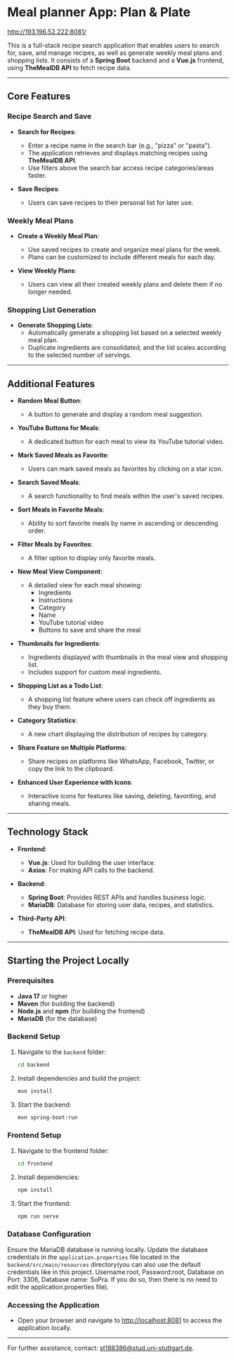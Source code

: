 # Meal planner App: Plan & Plate

http://193.196.52.222:8081/

This is a full-stack recipe search application that enables users to search for, save, and manage recipes, as well as generate weekly meal plans and shopping lists. It consists of a **Spring Boot** backend and a **Vue.js** frontend, using **TheMealDB API** to fetch recipe data.

---

## Core Features

### Recipe Search and Save

- **Search for Recipes**:

  - Enter a recipe name in the search bar (e.g., "pizza" or "pasta").
  - The application retrieves and displays matching recipes using **TheMealDB API**.
  - Use filters above the search bar access recipe categories/areas faster.

- **Save Recipes**:
  - Users can save recipes to their personal list for later use.

### Weekly Meal Plans

- **Create a Weekly Meal Plan**:

  - Use saved recipes to create and organize meal plans for the week.
  - Plans can be customized to include different meals for each day.

- **View Weekly Plans**:
  - Users can view all their created weekly plans and delete them if no longer needed.

### Shopping List Generation

- **Generate Shopping Lists**:
  - Automatically generate a shopping list based on a selected weekly meal plan.
  - Duplicate ingredients are consolidated, and the list scales according to the selected number of servings.

---

## Additional Features

- **Random Meal Button**:

  - A button to generate and display a random meal suggestion.

- **YouTube Buttons for Meals**:

  - A dedicated button for each meal to view its YouTube tutorial video.

- **Mark Saved Meals as Favorite**:

  - Users can mark saved meals as favorites by clicking on a star icon.

- **Search Saved Meals**:

  - A search functionality to find meals within the user's saved recipes.

- **Sort Meals in Favorite Meals**:

  - Ability to sort favorite meals by name in ascending or descending order.

- **Filter Meals by Favorites**:

  - A filter option to display only favorite meals.

- **New Meal View Component**:

  - A detailed view for each meal showing:
    - Ingredients
    - Instructions
    - Category
    - Name
    - YouTube tutorial video
    - Buttons to save and share the meal

- **Thumbnails for Ingredients**:

  - Ingredients displayed with thumbnails in the meal view and shopping list.
  - Includes support for custom meal ingredients.

- **Shopping List as a Todo List**:

  - A shopping list feature where users can check off ingredients as they buy them.

- **Category Statistics**:

  - A new chart displaying the distribution of recipes by category.

- **Share Feature on Multiple Platforms**:

  - Share recipes on platforms like WhatsApp, Facebook, Twitter, or copy the link to the clipboard.

- **Enhanced User Experience with Icons**:
  - Interactive icons for features like saving, deleting, favoriting, and sharing meals.

---

## Technology Stack

- **Frontend**:

  - **Vue.js**: Used for building the user interface.
  - **Axios**: For making API calls to the backend.

- **Backend**:

  - **Spring Boot**: Provides REST APIs and handles business logic.
  - **MariaDB**: Database for storing user data, recipes, and statistics.

- **Third-Party API**:
  - **TheMealDB API**: Used for fetching recipe data.

---

## Starting the Project Locally

### Prerequisites

- **Java 17** or higher
- **Maven** (for building the backend)
- **Node.js** and **npm** (for building the frontend)
- **MariaDB** (for the database)

### Backend Setup

1. Navigate to the `backend` folder:

   ```bash
   cd backend
   ```

2. Install dependencies and build the project:

   ```bash
   mvn install
   ```

3. Start the backend:
   ```bash
   mvn spring-boot:run
   ```

### Frontend Setup

1. Navigate to the frontend folder:

   ```bash
   cd frontend
   ```

2. Install dependencies:

   ```bash
   npm install
   ```

3. Start the frontend:
   ```bash
   npm run serve
   ```

### Database Configuration

Ensure the MariaDB database is running locally. Update the database credentials in the `application.properties` file located in the `backend/src/main/resources` directory(you can also use the default credentials like in this project. Username:root, Password:root, Database on Port: 3306, Database name: SoPra. If you do so, then there is no need to edit the application.properties file).

### Accessing the Application

- Open your browser and navigate to [http://localhost:8081](http://localhost:8081) to access the application locally.

---

For further assistance, contact: st188386@stud.uni-stuttgart.de.
